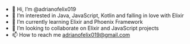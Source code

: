 - 👋 Hi, I’m @adrianofelix019
- 👀 I’m interested in Java, JavaScript, Kotlin and falling in love with Elixir
- 🌱 I’m currently learning Elixir and Phoenix Framework
- 💞️ I’m looking to collaborate on Elixir and JavaScript projects
- 📫 How to reach me adrianofelix019@gmail.com

<!---
adrianofelix019/adrianofelix019 is a ✨ special ✨ repository because its `README.md` (this file) appears on your GitHub profile.
You can click the Preview link to take a look at your changes.
--->
